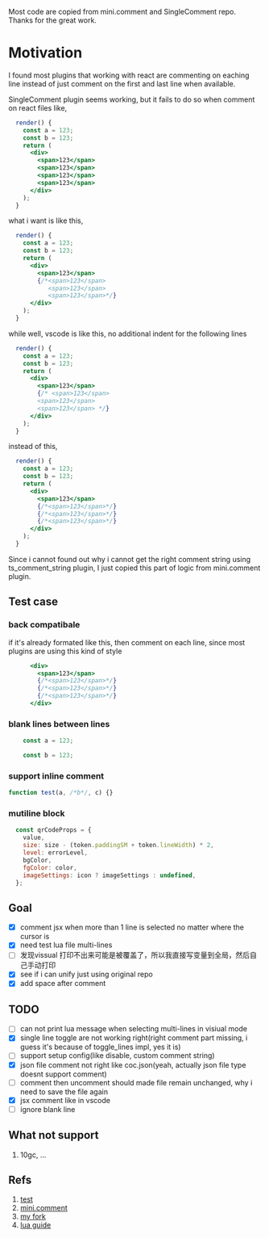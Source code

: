 Most code are copied from mini.comment and SingleComment repo. Thanks for the great work.

# Motivation

I found most plugins that working with react are commenting on eaching line instead of just comment
on the first and last line when available.

SingleComment plugin seems working, but it fails to do so when comment on react files like,

```jsx
  render() {
    const a = 123;
    const b = 123;
    return (
      <div>
        <span>123</span>
        <span>123</span>
        <span>123</span>
        <span>123</span>
      </div>
    );
  }
```

what i want is like this,

```jsx
  render() {
    const a = 123;
    const b = 123;
    return (
      <div>
        <span>123</span>
        {/*<span>123</span>
           <span>123</span>
           <span>123</span>*/}
      </div>
    );
  }
```

while well, vscode is like this, no additional indent for the following lines

```jsx
  render() {
    const a = 123;
    const b = 123;
    return (
      <div>
        <span>123</span>
        {/* <span>123</span>
        <span>123</span>
        <span>123</span> */}
      </div>
    );
  }
```


instead of this,

```jsx
  render() {
    const a = 123;
    const b = 123;
    return (
      <div>
        <span>123</span>
        {/*<span>123</span>*/}
        {/*<span>123</span>*/}
        {/*<span>123</span>*/}
      </div>
    );
  }
```

Since i cannot found out why i cannot get the right comment string using ts_comment_string plugin,
I just copied this part of logic from mini.comment plugin.

## Test case

### back compatibale

if it's already formated like this, then comment on each line, since most plugins are using this kind of style

```jsx
      <div>
        <span>123</span>
        {/*<span>123</span>*/}
        {/*<span>123</span>*/}
        {/*<span>123</span>*/}
      </div>
```

### blank lines between lines

```jsx
    const a = 123;

    const b = 123;
```

### support inline comment

```jsx
function test(a, /*b*/, c) {}
```

### mutiline block

```jsx
  const qrCodeProps = {
    value,
    size: size - (token.paddingSM + token.lineWidth) * 2,
    level: errorLevel,
    bgColor,
    fgColor: color,
    imageSettings: icon ? imageSettings : undefined,
  };
```

## Goal

- [x] comment jsx when more than 1 line is selected no matter where the cursor is
- [x] need test lua file multi-lines
- [ ] 发现vissual 打印不出来可能是被覆盖了，所以我直接写变量到全局，然后自己手动打印
- [x] see if i can unify just using original repo
- [x] add space after comment

## TODO

- [ ] can not print lua message when selecting multi-lines in visiual mode
- [x] single line toggle are not working right(right comment part missing, i guess it's because of toggle_lines impl, yes it is)
- [ ] support setup config(like disable, custom comment string)
- [x] json file comment not right like coc.json(yeah, actually json file type doesnt support comment)
- [ ] comment then uncomment should made file remain unchanged, why i need to save the file again
- [x] jsx comment like in vscode
- [ ] ignore blank line

## What not support

1. 10gc, ...

## Refs

1. [test](https://github.com/nvim-lua/plenary.nvim/blob/master/TESTS_README.md)
2. [mini.comment](https://github.com/echasnovski/mini.comment)
3. [my fork](https://github.com/CaryWill/SingleComment.nvim)
4. [lua guide](https://neovim.io/doc/user/lua-guide.html)

